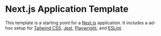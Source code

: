 # Next.js Application Template

This template is a starting point for a [Next.js](https://nextjs.org/docs) application. It includes a ad-hoc setup for [Tailwind CSS](https://tailwindcss.com/), [Jest](https://jestjs.io/), [Playwright](https://playwright.dev/), and [ESLint](https://eslint.org/).
